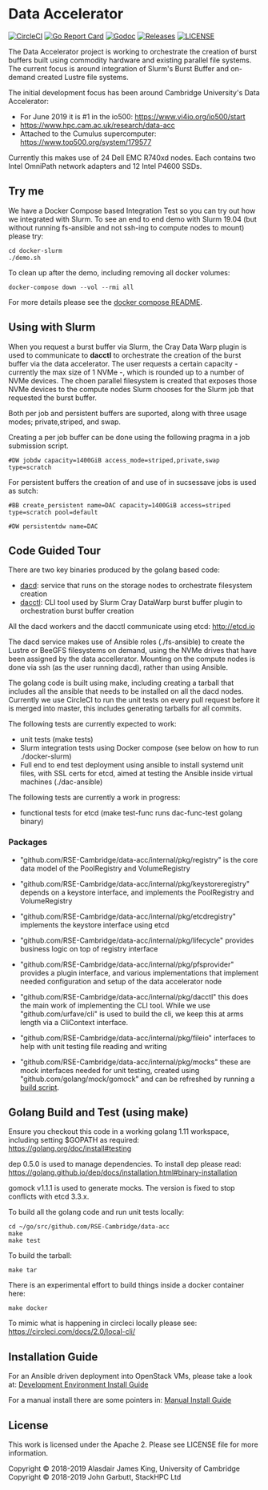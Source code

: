 # Data Accelerator

[![CircleCI](https://circleci.com/gh/RSE-Cambridge/data-acc.svg?style=svg&circle-token=4042ee71fb486efc320ce64b7b568afd4f9e0b38)](https://circleci.com/gh/RSE-Cambridge/data-acc)
[![Go Report Card](https://goreportcard.com/badge/github.com/RSE-Cambridge/data-acc)](https://goreportcard.com/report/github.com/RSE-Cambridge/data-acc)
[![Godoc](http://img.shields.io/badge/go-documentation-blue.svg?style=flat-square)](https://godoc.org/github.com/RSE-Cambridge/data-acc)
[![Releases](https://img.shields.io/github/release/RSE-Cambridge/data-acc/all.svg?style=flat-square)](https://github.com/JohnGarbutt/RSE-Cambridge/data-acc)
[![LICENSE](https://img.shields.io/github/license/RSE-Cambridge/data-acc.svg?style=flat-square)](https://github.com/RSE-Cambridge/data-acc/blob/master/LICENSE)

<!-- [![Build Status](https://travis-ci.org/RSE-Cambridge/data-acc.svg?branch=master)](https://travis-ci.org/RSE-Cambridge/data-acc)
-->

The Data Accelerator project is working to orchestrate the creation of
burst buffers built using commodity hardware and existing parallel file
systems.
The current focus is around integration of Slurm's Burst Buffer and
on-demand created Lustre file systems.

The initial development focus has been around
Cambridge University's Data Accelerator:

* For June 2019 it is #1 in the io500: https://www.vi4io.org/io500/start
* https://www.hpc.cam.ac.uk/research/data-acc
* Attached to the Cumulus supercomputer: https://www.top500.org/system/179577

Currently this makes use of 24 Dell EMC R740xd nodes. Each contains
two Intel OmniPath network adapters and 12 Intel P4600 SSDs.

## Try me

We have a Docker Compose based Integration Test so you can try out how
we integrated with Slurm.
To see an end to end demo with Slurm 19.04
(but without running fs-ansible and not ssh-ing to compute nodes to mount)
please try:
```
cd docker-slurm
./demo.sh
```

To clean up after the demo, including removing all docker volumes:
```
docker-compose down --vol --rmi all
```

For more details please see the
[docker compose README](docker-slurm/README.md).

## Using with Slurm

When you request a burst buffer via Slurm, the Cray Data Warp plugin is used
to communicate to **dacctl** to orchestrate the creation of the burst buffer via
the data accelerator. The user requests a certain capacity - currently the max size of 1 NVMe -, which is rounded
up to a number of NVMe devices. The choen parallel filesystem is created that
exposes those NVMe devices to the compute nodes Slurm chooses for the Slurm
job that requested the burst buffer.

Both per job and persistent buffers are suported, along with three usage modes; private,striped, and swap.

Creating a per job buffer can be done using the following pragma in a job submission script.

```
#DW jobdw capacity=1400GiB access_mode=striped,private,swap type=scratch
```

For persistent buffers the creation of and use of in sucsessave jobs is used as sutch:

```
#BB create_persistent name=DAC capacity=1400GiB access=striped type=scratch pool=default

#DW persistentdw name=DAC

```

## Code Guided Tour

There are two key binaries produced by the golang based code:

* [dacd](cmd/dacd): service that runs on the storage nodes to orchestrate filesystem creation
* [dacctl](cmd/dacctl): CLI tool used by Slurm Cray DataWarp burst buffer plugin to orchestration burst buffer creation

All the dacd workers and the dacctl communicate using etcd: http://etcd.io

The dacd service makes use of Ansible roles (./fs-ansible) to create the Lustre
or BeeGFS filesystems on demand, using the NVMe drives that have been assigned
by the data accellerator. Mounting on the compute nodes is done via ssh
(as the user running dacd), rather than using Ansible.

The golang code is built using make, including creating a tarball that includes
all the ansible that needs to be installed on all the dacd nodes. Currently we
use CircleCI to run the unit tests on every pull request before it is merged
into master, this includes generating tarballs for all commits.

The following tests are currently expected to work:

* unit tests (make tests)
* Slurm integration tests using Docker compose (see below on how to run ./docker-slurm)
* Full end to end test deployment using ansible to install systemd unit files, with SSL certs for etcd, aimed at testing the Ansible inside virtual machines (./dac-ansible)

The following tests are currently a work in progress:

* functional tests for etcd (make test-func runs dac-func-test golang binary)

### Packages

* "github.com/RSE-Cambridge/data-acc/internal/pkg/registry" is the core data model of the PoolRegistry and VolumeRegistry

* "github.com/RSE-Cambridge/data-acc/internal/pkg/keystoreregistry" depends on a keystore interface, and implements
  the PoolRegistry and VolumeRegistry

* "github.com/RSE-Cambridge/data-acc/internal/pkg/etcdregistry" implements the keystore interface using etcd

* "github.com/RSE-Cambridge/data-acc/internal/pkg/lifecycle" provides business logic on top of registry interface

* "github.com/RSE-Cambridge/data-acc/internal/pkg/pfsprovider" provides a plugin interface, and various implementations
  that implement needed configuration and setup of the data accelerator node

* "github.com/RSE-Cambridge/data-acc/internal/pkg/dacctl" this does the main work of implementing the CLI tool.
  While we use "github.com/urfave/cli" is used to build the cli, we keep this at arms length via a CliContext interface.

* "github.com/RSE-Cambridge/data-acc/internal/pkg/fileio" interfaces to help with unit testing file reading and writing

* "github.com/RSE-Cambridge/data-acc/internal/pkg/mocks" these are mock interfaces needed for unit testing, created
  using "github.com/golang/mock/gomock" and can be refreshed by running a [build script](build/rebuild_mocks.sh).

## Golang Build and Test (using make)

Ensure you checkout this code in a working golang 1.11 workspace, including setting $GOPATH as required:
https://golang.org/doc/install#testing

dep 0.5.0 is used to manage dependencies. To install dep please read:
https://golang.github.io/dep/docs/installation.html#binary-installation

gomock v1.1.1 is used to generate mocks. The version is fixed to stop
conflicts with etcd 3.3.x.

To build all the golang code and run unit tests locally:
```
cd ~/go/src/github.com/RSE-Cambridge/data-acc
make
make test
```

To build the tarball:
```
make tar
```

There is an experimental effort to build things inside a docker container here:
```
make docker
```

To mimic what is happening in circleci locally please see:
https://circleci.com/docs/2.0/local-cli/

## Installation Guide

For an Ansible driven deployment into OpenStack VMs, please take a look at:
[Development Environment Install Guide](docs/install.md)

For a manual install there are some pointers in:
[Manual Install Guide](docs/install.md)


## License

This work is licensed under the Apache 2.
Please see LICENSE file for more information.

Copyright © 2018-2019 Alasdair James King, University of Cambridge
Copyright © 2018-2019 John Garbutt, StackHPC Ltd
